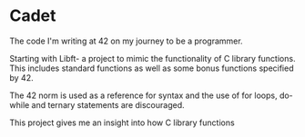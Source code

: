 # Cadet
The code I'm writing at 42 on my journey to be a programmer.

Starting with Libft- a project to mimic the functionality of C library functions. This includes standard functions as well as some bonus functions specified by 42.

The 42 norm is  used as a reference for syntax and the use of for loops, do-while and ternary statements are discouraged.

This project gives me an insight into how C library functions
